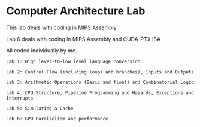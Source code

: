 # Computer Architecture Lab

This lab deals with coding in MIPS Assembly

Lab 6 deals with coding in MIPS Assembly and CUDA-PTX ISA

All coded individually by me.

	Lab 1: High level-to-low level language conversion

	Lab 2: Control Flow (including loops and branches), Inputs and Outputs

	Lab 3: Arithmetic Operations (Basic and float) and Combinatorial Logic

	Lab 4: CPU Structure, Pipeline Programming and Hazards, Exceptions and Interrupts

	Lab 5: Simulating a Cache

	Lab 6: GPU Parallelism and performance